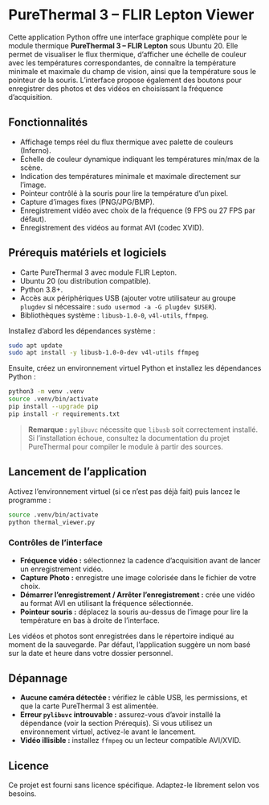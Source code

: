 # PureThermal 3 – FLIR Lepton Viewer

Cette application Python offre une interface graphique complète pour le module
thermique **PureThermal 3 – FLIR Lepton** sous Ubuntu 20. Elle permet de
visualiser le flux thermique, d’afficher une échelle de couleur avec les
températures correspondantes, de connaître la température minimale et maximale
du champ de vision, ainsi que la température sous le pointeur de la souris.
L’interface propose également des boutons pour enregistrer des photos et des
vidéos en choisissant la fréquence d’acquisition.

## Fonctionnalités

- Affichage temps réel du flux thermique avec palette de couleurs (Inferno).
- Échelle de couleur dynamique indiquant les températures min/max de la scène.
- Indication des températures minimale et maximale directement sur l’image.
- Pointeur contrôlé à la souris pour lire la température d’un pixel.
- Capture d’images fixes (PNG/JPG/BMP).
- Enregistrement vidéo avec choix de la fréquence (9 FPS ou 27 FPS par défaut).
- Enregistrement des vidéos au format AVI (codec XVID).

## Prérequis matériels et logiciels

- Carte PureThermal 3 avec module FLIR Lepton.
- Ubuntu 20 (ou distribution compatible).
- Python 3.8+.
- Accès aux périphériques USB (ajouter votre utilisateur au groupe `plugdev`
  si nécessaire : `sudo usermod -a -G plugdev $USER`).
- Bibliothèques système : `libusb-1.0-0`, `v4l-utils`, `ffmpeg`.

Installez d’abord les dépendances système :

```bash
sudo apt update
sudo apt install -y libusb-1.0-0-dev v4l-utils ffmpeg
```

Ensuite, créez un environnement virtuel Python et installez les dépendances
Python :

```bash
python3 -m venv .venv
source .venv/bin/activate
pip install --upgrade pip
pip install -r requirements.txt
```

> **Remarque :** `pylibuvc` nécessite que `libusb` soit correctement installé.
> Si l’installation échoue, consultez la documentation du projet PureThermal
> pour compiler le module à partir des sources.

## Lancement de l’application

Activez l’environnement virtuel (si ce n’est pas déjà fait) puis lancez le
programme :

```bash
source .venv/bin/activate
python thermal_viewer.py
```

### Contrôles de l’interface

- **Fréquence vidéo :** sélectionnez la cadence d’acquisition avant de lancer un
  enregistrement vidéo.
- **Capture Photo :** enregistre une image colorisée dans le fichier de votre
  choix.
- **Démarrer l’enregistrement / Arrêter l’enregistrement :** crée une vidéo au format
  AVI en utilisant la fréquence sélectionnée.
- **Pointeur souris :** déplacez la souris au-dessus de l’image pour lire la
  température en bas à droite de l’interface.

Les vidéos et photos sont enregistrées dans le répertoire indiqué au moment de
la sauvegarde. Par défaut, l’application suggère un nom basé sur la date et
heure dans votre dossier personnel.

## Dépannage

- **Aucune caméra détectée :** vérifiez le câble USB, les permissions, et que
  la carte PureThermal 3 est alimentée.
- **Erreur `pylibuvc` introuvable :** assurez-vous d’avoir installé la
  dépendance (voir la section Prérequis). Si vous utilisez un environnement
  virtuel, activez-le avant le lancement.
- **Vidéo illisible :** installez `ffmpeg` ou un lecteur compatible AVI/XVID.

## Licence

Ce projet est fourni sans licence spécifique. Adaptez-le librement selon vos
besoins.
